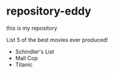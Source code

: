 # repository-eddy
this is my repository


List 5 of the best movies ever produced!

- Schindler's List
- Mall Cop
- Titanic
